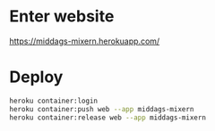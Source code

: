 # Enter website
https://middags-mixern.herokuapp.com/ 

# Deploy
```sh
heroku container:login
heroku container:push web --app middags-mixern
heroku container:release web --app middags-mixern
```
